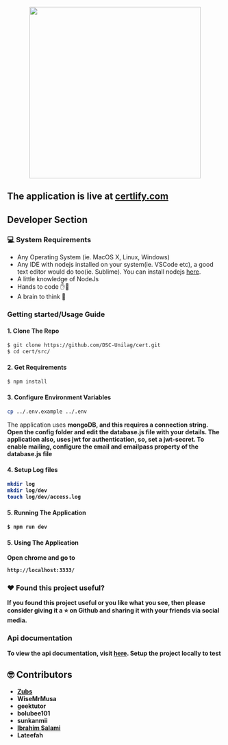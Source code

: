 <p align="center">
	<img src="certlify png.png" width="400">
</p>

## The application is live at [certlify.com](https://certlify.com)

##  Developer Section

###  💻 System Requirements
*  Any Operating System (ie. MacOS X, Linux, Windows)
*  Any IDE with nodejs installed on your system(ie. VSCode etc), a good text editor would do too(ie. Sublime). You can install nodejs [here](https://nodejs.org).
*  A little knowledge of NodeJs
*  Hands to code ✋🤚
*  A brain to think 🧠

###  Getting started/Usage Guide

####  1. Clone The Repo
```sh
$ git clone https://github.com/DSC-Unilag/cert.git
$ cd cert/src/
```

####  2. Get Requirements
```sh
$ npm install
```

####  3. Configure Environment Variables
```sh
cp ../.env.example ../.env 
```
The application uses <strong>mongoDB<strong>, and this requires a connection string. Open the config folder and edit the database.js file with your details.
The application also, uses jwt for authentication, so, set a jwt-secret.
To enable mailing, configure the email and emailpass property of the database.js file

#### 4. Setup Log files
```sh
mkdir log
mkdir log/dev
touch log/dev/access.log
```

####  5. Running The Application
```sh
$ npm run dev
```

####  5. Using The Application
Open chrome and go to
```sh
http://localhost:3333/
```

### :heart: Found this project useful?
If you found this project useful or you like what you see, then please consider giving it a :star: on Github and sharing it with your friends via social media.

###  Api documentation

To view the api documentation, visit [here](https://documenter.getpostman.com/view/13952131/Tzm2KJdE). Setup the project locally to test

##  🤓 Contributors
*  **[Zubs](https://zubs.github.io)**
*  **WiseMrMusa**
*  **geektutor**
*  **bolubee101**
*  **sunkanmii**
*  **[Ibrahim Salami](https://www.behance.net/ibrahimsalami)**
*  **Lateefah**
